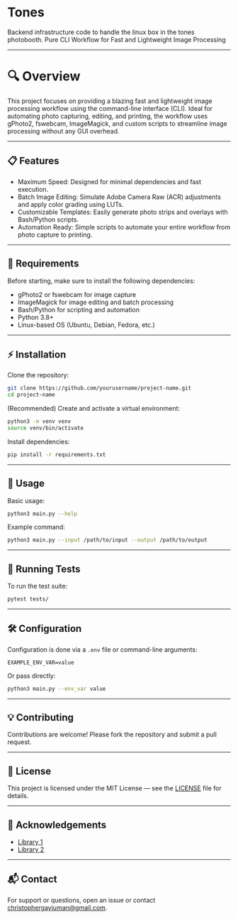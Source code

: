 # Tones
Backend infrastructure code to handle the linux box in the tones photobooth. Pure CLI Workflow for Fast and Lightweight Image Processing

---

# 🔍 Overview
This project focuses on providing a blazing fast and lightweight image processing workflow using the command-line interface (CLI). Ideal for automating photo capturing, editing, and printing, the workflow uses gPhoto2, fswebcam, ImageMagick, and custom scripts to streamline image processing without any GUI overhead.

---

## 📋 Features
- Maximum Speed: Designed for minimal dependencies and fast execution.
- Batch Image Editing: Simulate Adobe Camera Raw (ACR) adjustments and apply color grading using LUTs.
- Customizable Templates: Easily generate photo strips and overlays with Bash/Python scripts.
- Automation Ready: Simple scripts to automate your entire workflow from photo capture to printing.
---
## 🐧 Requirements
Before starting, make sure to install the following dependencies:

- gPhoto2 or fswebcam for image capture
- ImageMagick for image editing and batch processing
- Bash/Python for scripting and automation
- Python 3.8+
- Linux-based OS (Ubuntu, Debian, Fedora, etc.)
---

## ⚡️ Installation

Clone the repository:

```bash
git clone https://github.com/yourusername/project-name.git
cd project-name
```

(Recommended) Create and activate a virtual environment:

```bash
python3 -m venv venv
source venv/bin/activate
```

Install dependencies:

```bash
pip install -r requirements.txt
```

---

## 🚀 Usage

Basic usage:

```bash
python3 main.py --help
```

Example command:

```bash
python3 main.py --input /path/to/input --output /path/to/output
```

---

## 🧪 Running Tests

To run the test suite:

```bash
pytest tests/
```

---

## 🛠 Configuration

Configuration is done via a `.env` file or command-line arguments:

```
EXAMPLE_ENV_VAR=value
```

Or pass directly:

```bash
python3 main.py --env_var value
```

---

## 💡 Contributing

Contributions are welcome! Please fork the repository and submit a pull request.

---

## 🧾 License

This project is licensed under the MIT License — see the [LICENSE](LICENSE) file for details.

---

## 🙏 Acknowledgements

- [Library 1](https://example.com)
- [Library 2](https://example.com)

---

## 📬 Contact

For support or questions, open an issue or contact christophergayiuman@gmail.com.
